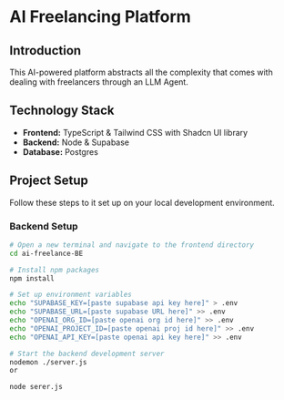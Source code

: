 # AI Freelancing Platform

## Introduction

This AI-powered platform abstracts all the complexity that comes with dealing with freelancers through an LLM Agent.

## Technology Stack

-   **Frontend:** TypeScript & Tailwind CSS with Shadcn UI library
-   **Backend:** Node & Supabase
-   **Database:** Postgres

## Project Setup

Follow these steps to it set up on your local development environment.

### Backend Setup

```bash
# Open a new terminal and navigate to the frontend directory
cd ai-freelance-BE

# Install npm packages
npm install

# Set up environment variables
echo "SUPABASE_KEY=[paste supabase api key here]" > .env
echo "SUPABASE_URL=[paste supabase URL here]" >> .env
echo "OPENAI_ORG_ID=[paste openai org id here]" >> .env
echo "OPENAI_PROJECT_ID=[paste openai proj id here]" >> .env
echo "OPENAI_API_KEY=[paste openai api key here]" >> .env

# Start the backend development server
nodemon ./server.js
or

node serer.js
```